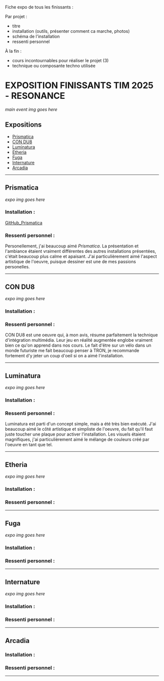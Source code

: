 Fiche expo de tous les finissants :

Par projet :
- titre
- installation (outils, présenter comment ca marche, photos)
- schéma de l'installation
- ressenti personnel

À la fin : 
- cours incontournables pour réaliser le projet (3)
- technique ou composante techno utilisée 


# EXPOSITION FINISSANTS TIM 2025 - RESONANCE

*main event img goes here*

## Expositions 

- [Prismatica](#prismatica)
- [CON DU8](#condu8)
- [Luminatura](#luminatura)
- [Etheria](#etheria)
- [Fuga](#fuga)
- [Internature](#internature)
- [Arcadia](#arcadia)
---

<div id="prismatica">
  <h2>Prismatica</h2>
</div>

*expo img goes here*

### Installation :
[GitHub_Prismatica](https://pootpookies.github.io/Prismatica/#/)


### Ressenti personnel :
Personellement, j'ai beaucoup aimé *Prismatica*. 
La présentation et l'ambiance étaient vraiment différentes des autres installations présentées, c'était beaucoup plus calme et apaisant. J'ai particulièrement aimé l'aspect artistique de l'oeuvre, puisque dessiner est une de mes passions personelles.

---

<div id="condu8">
  <h2>CON DU8</h2>
</div>

*expo img goes here*

### Installation :

### Ressenti personnel :
CON DU8 est une oeuvre qui, à mon avis, résume parfaitement la technique d'intégration multimédia.
Leur jeu en réalité augmentée englobe vraiment bien ce qu'on apprend dans nos cours. Le fait d'être sur un vélo dans un monde futuriste me fait beaucoup penser à TRON, je recommande fortement d'y jeter un coup d'oeil si on a aimé l'installation.

---

<div id="luminatura">
  <h2>Luminatura</h2>
</div>

*expo img goes here*

### Installation :

### Ressenti personnel :
Luminatura est parti d'un concept simple, mais a été très bien exécuté. 
J'ai beaucoup aimé le côté artistique et simpliste de l'oeuvre, du fait qu'il faut juste toucher une plaque pour activer l'installation. Les visuels étaient magnifiques, j'ai particulièrement aimé le mélange de couleurs créé par l'oeuvre en tant que tel.

---

<div id="etheria">
  <h2>Etheria</h2>
</div>

*expo img goes here*

### Installation :

### Ressenti personnel :



---

<div id="fuga">
  <h2>Fuga</h2>
</div>

*expo img goes here*

### Installation :

### Ressenti personnel :



---

<div id="internature">
  <h2>Internature</h2>
</div>

*expo img goes here*

### Installation :

### Ressenti personnel :



---

<div id="arcadia">
  <h2>Arcadia</h2>
</div>

### Installation :

### Ressenti personnel :



---
